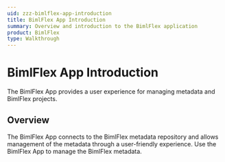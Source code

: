 ```yaml
---
uid: zzz-bimlflex-app-introduction
title: BimlFlex App Introduction
summary: Overview and introduction to the BimlFlex application
product: BimlFlex
type: Walkthrough
---
```

# BimlFlex App Introduction

<!-- TODO: Delete -->

The BimlFlex App provides a user experience for managing metadata and BimlFlex projects.

## Overview

The BimlFlex App connects to the BimlFlex metadata repository and allows management of the metadata through a user-friendly experience. Use the BimlFlex App to manage the BimlFlex metadata.
